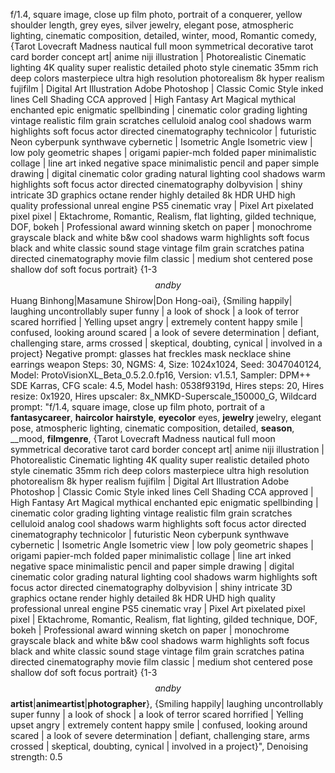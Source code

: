 f/1.4, square image, close up film photo, portrait of a conquerer, yellow shoulder length, grey eyes, silver jewelry, elegant pose, atmospheric lighting, cinematic composition, detailed, winter, mood, Romantic comedy, {Tarot Lovecraft Madness nautical full moon symmetrical decorative tarot card border concept art| anime niji illustration | Photorealistic Cinematic lighting 4K quality super realistic detailed photo style cinematic 35mm rich deep colors masterpiece ultra high resolution photorealism 8k hyper realism fujifilm | Digital Art Illustration Adobe Photoshop  | Classic Comic Style inked lines Cell Shading CCA approved  | High Fantasy Art Magical mythical enchanted epic enigmatic spellbinding | cinematic color grading lighting vintage realistic film grain scratches celluloid analog cool shadows warm highlights soft focus actor directed cinematography technicolor | futuristic Neon cyberpunk synthwave cybernetic | Isometric Angle Isometric view |  low poly geometric shapes | origami papier-mch folded paper minimalistic collage | line art inked negative space minimalistic pencil and paper simple drawing | digital cinematic color grading natural lighting cool shadows warm highlights soft focus actor directed cinematography dolbyvision | shiny intricate 3D graphics octane render highly detailed 8k HDR UHD high quality professional unreal engine PS5  cinematic vray  | Pixel Art pixelated pixel pixel  | Ektachrome, Romantic, Realism, flat lighting, gilded technique, DOF, bokeh | Professional award winning sketch on paper | monochrome grayscale black and white b&w cool shadows warm highlights soft focus black and white classic sound stage vintage film grain scratches patina directed cinematography movie film classic | medium shot centered pose shallow dof soft focus portrait} {1-3$$ and by $$Huang Binhong|Masamune Shirow|Don Hong-oai}, {Smiling happily| laughing uncontrollably super funny | a look of shock | a look of terror scared horrified | Yelling upset angry | extremely content happy smile | confused, looking around scared | a look of severe determination | defiant, challenging stare, arms crossed | skeptical, doubting, cynical | involved in a project}
Negative prompt: glasses hat freckles mask necklace shine earrings weapon
Steps: 30, NGMS: 4, Size: 1024x1024, Seed: 3047040124, Model: ProtoVisionXL_Beta_0.5.2.0.fp16, Version: v1.5.1, Sampler: DPM++ SDE Karras, CFG scale: 4.5, Model hash: 0538f9319d, Hires steps: 20, Hires resize: 0x1920, Hires upscaler: 8x_NMKD-Superscale_150000_G, Wildcard prompt: "f/1.4, square image, close up film photo, portrait of a __fantasycareer__, __haircolor__ __hairstyle__, __eyecolor__ eyes, __jewelry__ jewelry, elegant pose, atmospheric lighting, cinematic composition, detailed, __season__, __mood, __filmgenre__, {Tarot Lovecraft Madness nautical full moon symmetrical decorative tarot card border concept art| anime niji illustration | Photorealistic Cinematic lighting 4K quality super realistic detailed photo style cinematic 35mm rich deep colors masterpiece ultra high resolution photorealism 8k hyper realism fujifilm | Digital Art Illustration Adobe Photoshop  | Classic Comic Style inked lines Cell Shading CCA approved  | High Fantasy Art Magical mythical enchanted epic enigmatic spellbinding | cinematic color grading lighting vintage realistic film grain scratches celluloid analog cool shadows warm highlights soft focus actor directed cinematography technicolor | futuristic Neon cyberpunk synthwave cybernetic | Isometric Angle Isometric view |  low poly geometric shapes | origami papier-mch folded paper minimalistic collage | line art inked negative space minimalistic pencil and paper simple drawing | digital cinematic color grading natural lighting cool shadows warm highlights soft focus actor directed cinematography dolbyvision | shiny intricate 3D graphics octane render highly detailed 8k HDR UHD high quality professional unreal engine PS5  cinematic vray  | Pixel Art pixelated pixel pixel  | Ektachrome, Romantic, Realism, flat lighting, gilded technique, DOF, bokeh | Professional award winning sketch on paper | monochrome grayscale black and white b&w cool shadows warm highlights soft focus black and white classic sound stage vintage film grain scratches patina directed cinematography movie film classic | medium shot centered pose shallow dof soft focus portrait} {1-3$$ and by $$__artist__|__animeartist__|__photographer__}, {Smiling happily| laughing uncontrollably super funny | a look of shock | a look of terror scared horrified | Yelling upset angry | extremely content happy smile | confused, looking around scared | a look of severe determination | defiant, challenging stare, arms crossed | skeptical, doubting, cynical | involved in a project}", Denoising strength: 0.5
